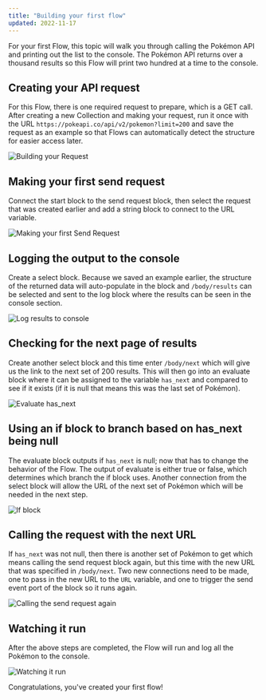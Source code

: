 ```yaml
---
title: "Building your first flow"
updated: 2022-11-17
---
```


For your first Flow, this topic will walk you through calling the Pokémon API and printing out the list to the console. The Pokémon API returns over a thousand results so this Flow will print two hundred at a time to the console.

<!--TODO: Contents. Number steps in headings? -->

## Creating your API request

For this Flow, there is one required request to prepare, which is a GET call. After creating a new Collection and making your request, run it once with the URL `https://pokeapi.co/api/v2/pokemon?limit=200` and save the request as an example so that Flows can automatically detect the structure for easier access later.

![Building your Request](https://assets.postman.com/postman-labs-docs/building-your-first-flow/first-api-request.gif)

## Making your first send request

Connect the start block to the send request block, then select the request that was created earlier and add a string block to connect to the URL variable.

![Making your first Send Request](https://assets.postman.com/postman-labs-docs/building-your-first-flow/first-send-request.gif)

## Logging the output to the console

Create a select block. Because we saved an example earlier, the structure of the returned data will auto-populate in the block and `/body/results` can be selected and sent to the log block where the results can be seen in the console section.

![Log results to console](https://assets.postman.com/postman-labs-docs/building-your-first-flow/first-log-to-console.gif)

## Checking for the next page of results

Create another select block and this time enter `/body/next` which will give us the link to the next set of 200 results. This will then go into an evaluate block where it can be assigned to the variable `has_next` and compared to see if it exists (if it is null that means this was the last set of Pokémon).

![Evaluate has_next](https://assets.postman.com/postman-labs-docs/building-your-first-flow/first-check-for-next-result.gif)

## Using an if block to branch based on has_next being null

The evaluate block outputs if `has_next` is null; now that has to change the behavior of the Flow. The output of evaluate is either true or false, which determines which branch the if block uses. Another connection from the select block will allow the URL of the next set of Pokémon which will be needed in the next step.

![If block](https://assets.postman.com/postman-labs-docs/building-your-first-flow/first-if-block.gif)

## Calling the request with the next URL

If `has_next` was not null, then there is another set of Pokémon to get which means calling the send request block again, but this time with the new URL that was specified in `/body/next`. Two new connections need to be made, one to pass in the new URL to the `URL` variable, and one to trigger the send event port of the block so it runs again.

![Calling the send request again](https://assets.postman.com/postman-labs-docs/building-your-first-flow/first-next-url.gif)

## Watching it run

After the above steps are completed, the Flow will run and log all the Pokémon to the console.

![Watching it run](https://assets.postman.com/postman-labs-docs/building-your-first-flow/watching-flow-run.gif)

Congratulations, you've created your first flow!
